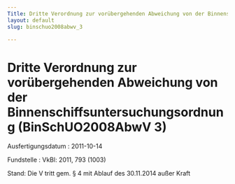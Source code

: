 ```yaml
---
Title: Dritte Verordnung zur vorübergehenden Abweichung von der Binnenschiffsuntersuchungsordnung
layout: default
slug: binschuo2008abwv_3

---
```


# Dritte Verordnung zur vorübergehenden Abweichung von der Binnenschiffsuntersuchungsordnung (BinSchUO2008AbwV 3)

Ausfertigungsdatum
:   2011-10-14

Fundstelle
:   VkBl: 2011, 793 (1003)

Stand: Die V tritt gem. § 4 mit Ablauf des 30.11.2014 außer Kraft
